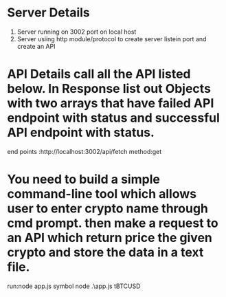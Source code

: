 # Server Details

1. Server running on 3002 port on local host
2. Server usiing http module/protocol to create server listein port and create an API

# API Details call all the API listed below. In Response list out Objects with two arrays that have failed API endpoint with status and successful API endpoint with status.

end points :http://localhost:3002/api/fetch
method:get

# You need to build a simple command-line tool which allows user to enter crypto name through cmd prompt. then make a request to an API which return price the given crypto and store the data in a text file.

run:node app.js symbol
node .\app.js tBTCUSD

